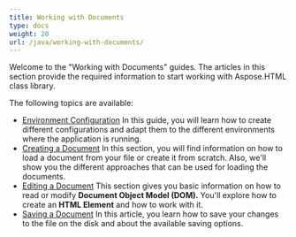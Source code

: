 ```yaml
---
title: Working with Documents
type: docs
weight: 20
url: /java/working-with-documents/
---
```


Welcome to the "Working with Documents" guides. The articles in this section provide the required information to start working with Aspose.HTML class library.

The following topics are available:

- [Environment Configuration](/html/java/environment-configuration/)
  In this guide, you will learn how to create different configurations and adapt them to the different environments where the application is running.
- [Creating a Document](/html/java/creating-a-document/)
  In this section, you will find information on how to load a document from your file or create it from scratch. Also, we'll show you the different approaches that can be used for loading the documents.
- [Editing a Document](/html/java/editing-a-document/)
  This section gives you basic information on how to read or modify **Document Object Model (DOM).** You'll explore how to create an **HTML Element** and how to work with it.
- [Saving a Document](/html/java/saving-a-document/)
  In this article, you learn how to save your changes to the file on the disk and about the available saving options.
